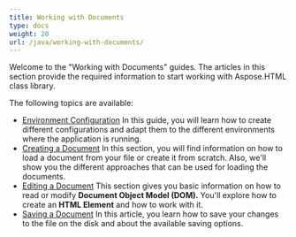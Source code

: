 ```yaml
---
title: Working with Documents
type: docs
weight: 20
url: /java/working-with-documents/
---
```


Welcome to the "Working with Documents" guides. The articles in this section provide the required information to start working with Aspose.HTML class library.

The following topics are available:

- [Environment Configuration](/html/java/environment-configuration/)
  In this guide, you will learn how to create different configurations and adapt them to the different environments where the application is running.
- [Creating a Document](/html/java/creating-a-document/)
  In this section, you will find information on how to load a document from your file or create it from scratch. Also, we'll show you the different approaches that can be used for loading the documents.
- [Editing a Document](/html/java/editing-a-document/)
  This section gives you basic information on how to read or modify **Document Object Model (DOM).** You'll explore how to create an **HTML Element** and how to work with it.
- [Saving a Document](/html/java/saving-a-document/)
  In this article, you learn how to save your changes to the file on the disk and about the available saving options.
